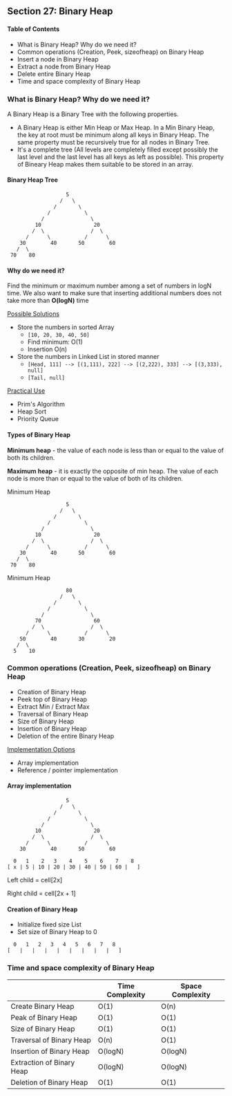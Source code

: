 ## Section 27: Binary Heap

#### Table of Contents
- What is Binary Heap? Why do we need it?
- Common operations (Creation, Peek, sizeofheap) on Binary Heap
- Insert a node in Binary Heap
- Extract a node from Binary Heap
- Delete entire Binary Heap
- Time and space complexity of Binary Heap

### What is Binary Heap? Why do we need it?
A Binary Heap is a Binary Tree with the following properties.
- A Binary Heap is either Min Heap or Max Heap. In a Min Binary Heap, the key at root must be minimum along all keys in Binary Heap. The same property must be recursively true for all nodes in Binary Tree.
- It's a complete tree (All levels are completely filled except possibly the last level and the last level has all keys as left as possible). This property of Bineary Heap makes them suitable to be stored in an array.

#### Binary Heap Tree
```
                   5
                 /   \  
               /       \  
             /           \  
           /               \  
         10                 20
        /  \               /  \ 
      /      \           /      \ 
    30        40       50        60
   /  \       
 70    80
```


#### Why do we need it?
Find the minimum or maximum number among a set of numbers in logN time. We also want to make
sure that inserting additional numbers does not take more than **O(logN)** time

<u>Possible Solutions</u>
- Store the numbers in sorted Array
  - `[10, 20, 30, 40, 50]`
  - Find minimum: O(1)
  - Insertion O(n)
- Store the numbers in Linked List in stored manner
  - `[Head, 111] --> [(1,111), 222] --> [(2,222), 333] --> [(3,333), null] `
  - `[Tail, null]`

<u>Practical Use</u>
- Prim's Algorithm
- Heap Sort
- Priority Queue

#### Types of Binary Heap
**Minimum heap** - the value of each node is less than or equal to the value of both its children.

**Maximum heap** - it is exactly the opposite of min heap. The value of each node is more than or
equal to the value of both of its children.

Minimum Heap
```
                   5
                 /   \  
               /       \  
             /           \  
           /               \  
         10                 20
        /  \               /  \ 
      /      \           /      \ 
    30        40       50        60
   /  \       
 70    80
```

Minimum Heap
```
                   80
                 /   \  
               /       \  
             /           \  
           /               \  
         70                 60
        /  \               /  \ 
      /      \           /      \ 
    50        40       30        20
   /  \       
  5    10
```

### Common operations (Creation, Peek, sizeofheap) on Binary Heap

- Creation of Binary Heap
- Peek top of Binary Heap
- Extract Min / Extract Max
- Traversal of Binary Heap
- Size of Binary Heap
- Insertion of Binary Heap
- Deletion of the entire Binary Heap

<u>Implementation Options</u>
- Array implementation
- Reference / pointer implementation

#### Array implementation
```
                   5
                 /   \  
               /       \  
             /           \  
           /               \  
         10                 20
        /  \               /  \ 
      /      \           /      \ 
    30        40       50        60
```
```
  0   1    2   3    4    5    6    7    8 
[ x | 5 | 10 | 20 | 30 | 40 | 50 | 60 |   ]
```
Left child = cell[2x]

Right child = cell[2x + 1]

#### Creation of Binary Heap
- Initialize fixed size List
- Set size of Binary Heap to 0
```
  0   1   2   3   4   5   6   7   8
[   |   |   |   |   |   |   |   |   ]
```


### Time and space complexity of Binary Heap
|                           | Time Complexity  | Space Complexity |
|---------------------------|------------------|------------------|
| Create Binary Heap        | O(1)             | O(n)             |
| Peak of Binary Heap       | O(1)             | O(1)             |
| Size of Binary Heap       | O(1)             | O(1)             |
| Traversal of Binary Heap  | O(n)             | O(1)             |
| Insertion of Binary Heap  | O(logN)          | O(logN)          |
| Extraction of Binary Heap | O(logN)          | O(logN)          |
| Deletion of Binary Heap   | O(1)             | O(1)             |